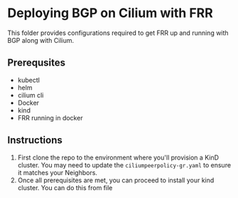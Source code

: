# Deploying BGP on Cilium with FRR
This folder provides configurations required to get FRR up and running with BGP along with Cilium.

## Prerequsites
- kubectl
- helm
- cilium cli
- Docker
- kind
- FRR running in docker

## Instructions

1. First clone the repo to the environment where you'll provision a KinD cluster. You may need to update the `ciliumpeerpolicy-gr.yaml` to ensure it matches your Neighbors.
2. Once all prerequisites are met, you can proceed to install your kind cluster. You can do this from file 
